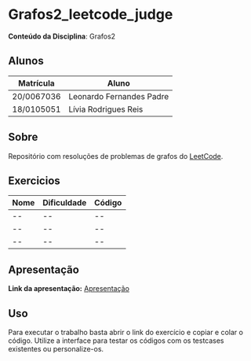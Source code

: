 # Grafos2_leetcode_judge

**Conteúdo da Disciplina**: Grafos2<br>

## Alunos
|Matrícula | Aluno |
| -- | -- |
| 20/0067036  |  Leonardo Fernandes Padre |
| 18/0105051  |  Lívia Rodrigues Reis |

## Sobre 
Repositório com resoluções de problemas de grafos do [LeetCode](https://leetcode.com/).

## Exercicios
|Nome | Dificuldade | Código |
| -- | -- | -- |
| -- | -- | -- |
| -- | -- | -- |
| -- | -- | -- |

## Apresentação
**Link da apresentação:** [Apresentação]()

## Uso 
Para executar o trabalho basta abrir o link do exercício e copiar e colar o código. Utilize a interface para testar os códigos com os testcases existentes ou personalize-os.


